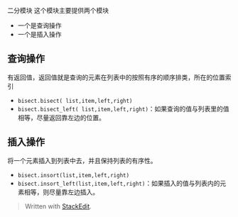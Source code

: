 二分模块
这个模块主要提供两个模块
- 一个是查询操作
- 一个是插入操作

## 查询操作
有返回值，返回值就是查询的元素在列表中的按照有序的顺序排类，所在的位置索引
- `bisect.bisect( list,item,left,right)`
- `bisect.bisect_left( list,item,left,right)`：如果查询的值与列表里的值相等，尽量返回靠左边的位置。
## 插入操作
将一个元素插入到列表中去，并且保持列表的有序性。
- `bisect.insort(list,item,left,right)`
- `bisect.insort_left(list,item,left,right)`：如果插入的值与列表内的元素相等，则尽量靠左边插入。

> Written with [StackEdit](https://stackedit.io/).
<!--stackedit_data:
eyJoaXN0b3J5IjpbLTE3NjgxNDUxNDVdfQ==
-->